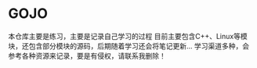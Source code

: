 # GOJO
本仓库主要是练习，主要是记录自己学习的过程
目前主要包含C++、Linux等模块，还包含部分模块的源码，后期随着学习还会将笔记更新...
学习渠道多种，会参考各种资源来记录，要是有侵权，请联系我删除！
